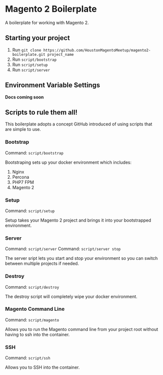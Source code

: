 # Magento 2 Boilerplate

A boilerplate for working with Magento 2.

## Starting your project
1. Run `git clone https://github.com/HoustonMagentoMeetup/magento2-boilerplate.git project_name`
2. Run `script/bootstrap`
3. Run `script/setup`
4. Run `script/server`

## Environment Variable Settings
**Docs coming soon**

## Scripts to rule them all!
This boilerplate adopts a concept GitHub introduced of using scripts that are simple to use.

### Bootstrap
Command: `script/bootstrap`

Bootstraping sets up your docker environment which includes:

1. Nginx
2. Percona
3. PHP7 FPM
4. Magento 2

### Setup
Command: `script/setup`

Setup takes your Magento 2 project and brings it into your bootstrapped environment.

### Server
Command: `script/server`
Command: `script/server stop`

The server sript lets you start and stop your environment so you can switch between multiple projects if needed.

### Destroy
Command: `script/destroy`

The destroy script will completely wipe your docker environment.

### Magento Command Line
Command: `script/magento`

Allows you to run the Magento command line from your project root without having to ssh into the container.

### SSH
Command: `script/ssh`

Allows you to SSH into the container.

